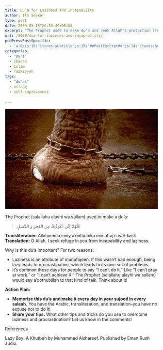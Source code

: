 ```yaml
---
title: Du’a for Laziness and Incapability
author: Ilm Seeker
type: post
date: 2009-03-18T20:30:49+00:00
excerpt: "The Prophet used to make du'a and seek Allah's protection from LAZINESS, and from INCAPABILITY. Why? What's so bad about these two things? Surprisingly, they can impact all aspects of your life--dunya AND akhirah--if left unmanaged."
url: /2009/dua-for-laziness-and-incapability/
podPressPostSpecific:
  - 'a:6:{s:15:"itunes:subtitle";s:15:"##PostExcerpt##";s:14:"itunes:summary";s:15:"##PostExcerpt##";s:15:"itunes:keywords";s:17:"##WordPressCats##";s:13:"itunes:author";s:10:"##Global##";s:15:"itunes:explicit";s:2:"No";s:12:"itunes:block";s:2:"No";}'
categories:
  - "Du'a"
  - Ibadah
  - Islam
  - Tazkiyyah
tags:
  - "du'as"
  - nifaaq
  - self-improvement

---
```

<img src="/wp-content/uploads/elephant-chained.jpg" alt="10131447" title="10131447" class="alignnone size-full wp-image-878" />
  
The Prophet (salallahu alayhi wa sallam) used to make a du&#8217;a:

<blockquote style="hadith">
  <p>
    اللّهُمَّ إنِّي أعُوذُبِكَ مِن العَجزِ وَ الكَسلٍ</blockquote > <strong>Transliteration:</strong> Allahumma inniy a&#8217;oothubika min al-ajzi wal-kasli<br /> <strong>Translation:</strong> O Allah, I seek refuge in you from incapability and laziness.
  </p>
  
  <p>
    Why is this du&#8217;a important? For two reasons:
  </p>
  
  <ul>
    <li>
      Laziness is an attribute of munafiqeen. If this wasn&#8217;t bad enough, being lazy leads to procrastination, which leads to its own set of problems.
    </li>
    <li>
      It&#8217;s common these days for people to say &#8220;I can&#8217;t do it.&#8221; Like &#8220;I can&#8217;t pray at work,&#8221; or &#8220;I can&#8217;t achieve X.&#8221; The Prophet (salallahu alayhi wa sallam) would say a&#8217;oothubillah to that kind of talk. Think about it!
    </li>
  </ul>
  
  <p>
    <strong>Action Plan:</strong>
  </p>
  
  <ul>
    <li>
      <strong>Memorize this du&#8217;a and make it every day in your sujood in every salaah.</strong> You have the Arabic, transliteration, and translation&#8211;you have no excuse not to do it!
    </li>
    <li>
      <strong>Share your tips.</strong> What other tips and tricks do you use to overcome laziness and procrastination? Let us know in the comments!
    </li>
  </ul>
  
  <div class="referencesTitle">
    References
  </div>
  
  <p>
    Lazy Boy: A Khutbah by Muhammad Alshareef. Published by Eman Rush audio.
  </p>